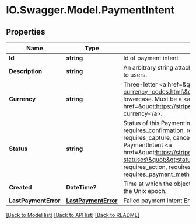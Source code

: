 # IO.Swagger.Model.PaymentIntent
## Properties

Name | Type | Description | Notes
------------ | ------------- | ------------- | -------------
**Id** | **string** | Id of payment intent | [optional] 
**Description** | **string** | An arbitrary string attached to the object. Often useful for displaying to users. | [optional] 
**Currency** | **string** | Three-letter &lt;a href&#x3D;\&quot;https://www.iso.org/iso-4217-currency-codes.html\&quot;&gt;ISO currency  code&lt;/a&gt;, in lowercase. Must be a &lt;a href&#x3D;\&quot;https://stripe.com/docs/currencies\&quot;&gt;supported  currency&lt;/a&gt;. | [optional] 
**Status** | **string** | Status of this PaymentIntent, one of requires_payment_method,  requires_confirmation, requires_action, processing,  requires_capture, canceled, or succeeded. Read more about each  PaymentIntent &lt;a href&#x3D;\&quot;https://stripe.com/docs/payments/intents#intent-statuses\&quot;&gt;status&lt;/a&gt;.  One of: canceled, processing, requires_action,  requires_capture, requires_confirmation, requires_payment_method,  or succeeded. | [optional] 
**Created** | **DateTime?** | Time at which the object was created. Measured in seconds since the Unix epoch. | [optional] 
**LastPaymentError** | [**LastPaymentError**](LastPaymentError.md) | Failed payment intent Errors | [optional] 

[[Back to Model list]](../README.md#documentation-for-models) [[Back to API list]](../README.md#documentation-for-api-endpoints) [[Back to README]](../README.md)

